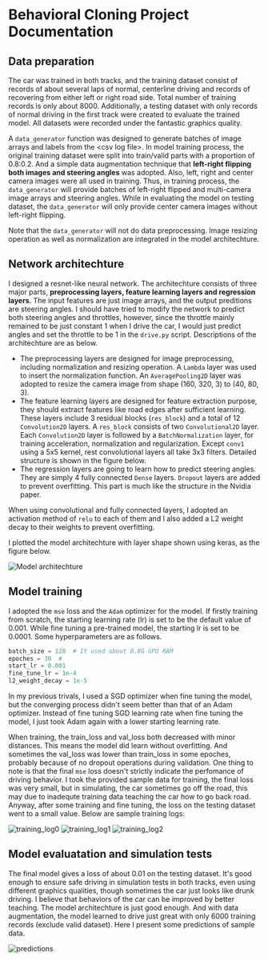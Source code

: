 # Behavioral Cloning Project Documentation

## Data preparation

The car was trained in both tracks, and the training dataset consist of records of about several laps of normal, centerline driving and records of recovering from either left or right road side. Total number of training records is only about 8000. Additionally, a testing dataset with only records of normal driving in the first track were created to evaluate the trained model. All datasets were recorded under the fantastic graphics quality.

A `data_generator` function was designed to generate batches of image arrays and labels from the \<csv log file\>. In model training process, the original training dataset were split into train/valid parts with a proportion of 0.8:0.2. And a simple data augmentation technique that **left-right flipping both images and steering angles** was adopted. Also, left, right and center camera images were all used in training. Thus, in training process, the `data_generator` will provide batches of left-right flipped and multi-camera image arrays and steering angles. While in evaluating the model on testing dataset, the `data_generator` will only provide center camera images without left-right flipping.

Note that the `data_generator` will not do data preprocessing. Image resizing operation as well as normalization are integrated in the model architechture.

## Network architechture

I designed a resnet-like neural network. The architechture consists of three major parts, **preprocessing layers, feature learning layers and regression layers**. The input features are just image arrays, and the output preditions are steering angles. I should have tried to modify the network to predict both steering angles and throttles, however, since the throttle mainly remained to be just constant 1 when I drive the car, I would just predict angles and set the throttle to be 1 in the `drive.py` script. Descriptions of the architechture are as below.

- The preprocessing layers are designed for image preprocessing, including normalization and resizing operation. A `Lambda` layer was used to insert the normalization function. An `AveragePooling2D` layer was adopted to resize the camera image from shape (160, 320, 3) to (40, 80, 3).
- The feature learning layers are designed for feature extraction purpose, they should extract features like road edges after sufficient learning. These layers include 3 residual blocks (`res_block`) and a total of 12 `Convolution2D` layers. A `res_block` consists of two `Convolutional2D` layer. Each `Convolution2D` layer is followed by a `BatchNormalization` layer, for training acceleration, normalization and regularization. Except `conv1` using a 5x5 kernel, rest convolutional layers all take 3x3 filters. Detailed structure is shown in the figure below.
- The regression layers are going to learn how to predict steering angles. They are simply 4 fully connected `Dense` layers. `Dropout` layers are added to prevent overfitting. This part is much like the structure in the Nvidia paper.

When using convolutional and fully connected layers, I adopted an activation method of `relu` to each of them and I also added a L2 weight decay to their weights to prevent overfitting. 

I plotted the model architechture with layer shape shown using keras, as the figure below.

![Model architechture](model.png)

## Model training

I adopted the `mse` loss and the `Adam` optimizer for the model. If firstly training from scratch, the starting learning rate (lr) is set to be the default value of 0.001. While fine tuning a pre-trained model, the starting lr is set to be 0.0001.
Some hyperparameters are as follows.

```python
batch_size = 128  # It used about 0.8G GPU RAM
epoches = 30  # 
start_lr = 0.001
fine_tune_lr = 1e-4
l2_weight_decay = 1e-5
```
In my previous trivals, I used a SGD optimizer when fine tuning the model, but the converging process didn't seem better than that of an Adam optimizer. Instead of fine tuning SGD learning rate when fine tuning the model, I just took Adam again with a lower starting learning rate.

When training, the train_loss and val_loss both decreased with minor distances. This means the model did learn without overfitting. And sometimes the val_loss was lower than train_loss in some epoches, probably because of no dropout operations during validation. One thing to note is that the final `mse` loss doesn't strictly indicate the perfomance of driving behavior. I took the provided sample data for training, the final loss was very small, but in simulating, the car sometimes go off the road, this may due to inadequte training data teaching the car how to go back road. Anyway, after some training and fine tuning, the loss on the testing dataset went to a small value. Below are sample training logs: 

![training_log0](log0.png) ![training_log1](log1.png) ![training_log2](log2.png)

## Model evaluatation and simulation tests

The final model gives a loss of about 0.01 on the testing dataset. It's good enough to ensure safe driving in simulation tests in both tracks, even using different graphics qualities, though sometimes the car just looks like drunk driving. I believe that behaviors of the car can be improved by better teaching. The model architechture is just good enough. And with data augmentation, the model learned to drive just great with only 6000 training records (exclude valid dataset). Here I present some predictions of sample data.

![predictions](test.png)
